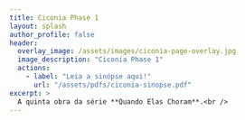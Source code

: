 ```yaml
---
title: Ciconia Phase 1
layout: splash
author_profile: false 
header: 
  overlay_image: /assets/images/ciconia-page-overlay.jpg
  image_description: "Ciconia Phase 1"
  actions:
    - label: "Leia a sinópse aqui!"
      url: "/assets/pdfs/ciconia-sinopse.pdf"
excerpt: >
  A quinta obra da série **Quando Elas Choram**.<br />
---
```

